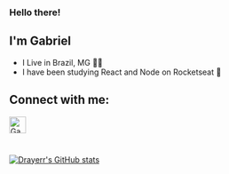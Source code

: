 ### Hello there!
## I'm Gabriel
- I Live in Brazil, MG 🌱🤠
- I have been studying React and Node on Rocketseat 🚀

## Connect with me: <a href="https://www.linkedin.com/in/gabriel-gon%C3%A7alves-bb90281aa/" target="_blank">
  <img align="center" alt="Gabriel's LinkedIn" height="30" width="30" src="https://cdn.jsdelivr.net/gh/devicons/devicon/icons/linkedin/linkedin-original.svg" style="max-width:100%;">
</a>

#

[![Drayerr's GitHub stats](https://github-readme-stats.vercel.app/api?username=drayerr&hide=prs,issues,contribs&theme=radical&show_icons=true)](https://github.com/drayerr/github-readme-stats)

<!--
**Drayerr/Drayerr** is a ✨ _special_ ✨ repository because its `README.md` (this file) appears on your GitHub profile.

Here are some ideas to get you started:

- 🔭 I’m currently working on ...
- 🌱 I’m currently learning ...
- 👯 I’m looking to collaborate on ...
- 🤔 I’m looking for help with ...
- 💬 Ask me about ...
- 📫 How to reach me: ...
- 😄 Pronouns: ...
- ⚡ Fun fact: ...
-->
